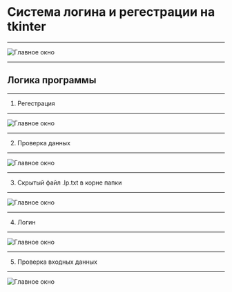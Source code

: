 # Cистема логина и регестрации на tkinter

***
![Главное окно](https://sun9-9.userapi.com/c206624/v206624157/26481/6Z9P4s_zhVg.jpg)
***
## Логика программы
***
1) Регестрация
***
![Главное окно](https://sun9-127.userapi.com/c206624/v206624157/26488/-VtAJpS40VE.jpg)
***
2) Проверка данных
***
![Главное окно](https://sun9-63.userapi.com/c855332/v855332029/1bf75b/OoKn3teEgcc.jpg)
***
3) Скрытый файл .lp.txt в корне папки
***
![Главное окно](https://sun9-43.userapi.com/c206624/v206624157/264a5/Nvlx4Lh1QY8.jpg)
***
4) Логин
***
![Главное окно](https://sun9-25.userapi.com/c206624/v206624157/26496/hvhNqD-ix6g.jpg)
***
5) Проверка входных данных
***
![Главное окно](https://sun9-56.userapi.com/c855332/v855332029/1bf76c/GUXNlcaGccM.jpg)

